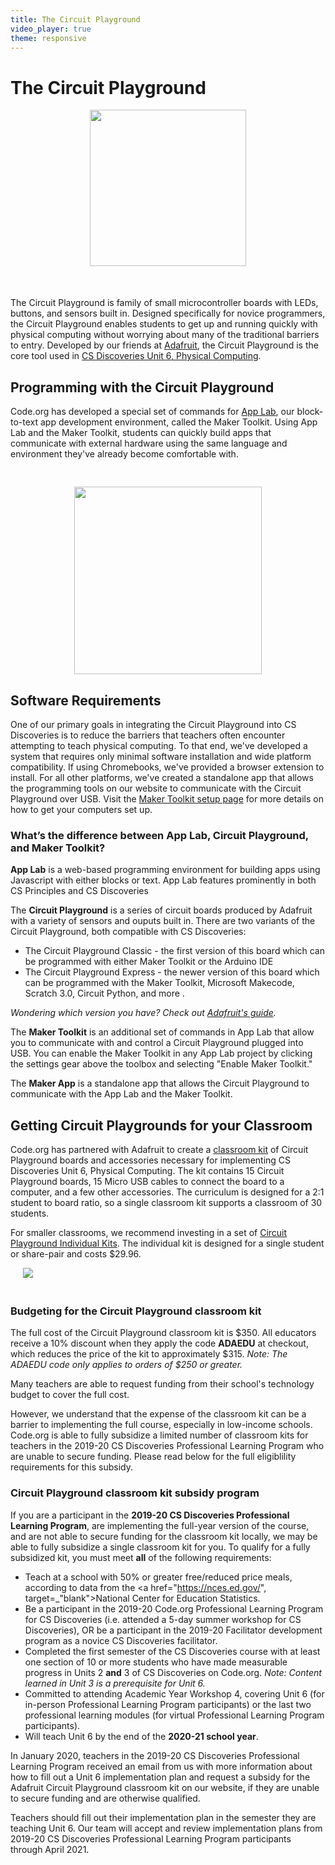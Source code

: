 ```yaml
---
title: The Circuit Playground
video_player: true
theme: responsive
---
```


# The Circuit Playground

<div class="col-33">
<center><img src="/images/animated-examples/circuitplayground.gif" style="width: 250px"></center>
</div>

<div class="col-66" style="margin-top: 50px;">

The Circuit Playground is family of small microcontroller boards with LEDs, buttons, and sensors built in. Designed specifically for novice programmers, the Circuit Playground enables students to get up and running quickly with physical computing without worrying about many of the traditional barriers to entry. Developed by our friends at <a href="//adafruit.com">Adafruit</a>, the Circuit Playground is the core tool used in <a href="//studio.code.org/s/csd6">CS Discoveries Unit 6, Physical Computing</a>.

</div>

<div style="clear:both;"></div>

<div class="col-50", style="margin-top:20px">

<h2><a name="how"></a>Programming with the Circuit Playground</h2>

Code.org has developed a special set of commands for <a href="/applab/">App Lab</a>, our block-to-text app development environment, called the Maker Toolkit. Using App Lab and the Maker Toolkit, students can quickly build apps that communicate with external hardware using the same language and environment they've already become comfortable with.

</div>

<div class="col-50">
<center><img src="/images/cp_sensors_all.png" style="width: 300px; margin-top:30px"></center>

</div>

<div style="clear:both;"></div>


## <a name="requirements"></a>Software Requirements

One of our primary goals in integrating the Circuit Playground into CS Discoveries is to reduce the barriers that teachers often encounter attempting to teach physical computing. To that end, we've developed a system that requires only minimal software installation and wide platform compatibility. If using Chromebooks, we've provided a browser extension to install. For all other platforms, we've created a standalone app that allows the programming tools on our website to communicate with the Circuit Playground over USB. Visit the [Maker Toolkit setup page](//studio.code.org/maker/setup) for more details on how to get your computers set up.

### <a name="difference"></a>What’s the difference between App Lab, Circuit Playground, and Maker Toolkit?

**App Lab** is a web-based programming environment for building apps using Javascript with either blocks or text. App Lab features prominently in both CS Principles and CS Discoveries

The **Circuit Playground** is a series of circuit boards produced by Adafruit with a variety of sensors and ouputs built in. There are two variants of the Circuit Playground, both compatible with CS Discoveries:

* The Circuit Playground Classic - the first version of this board which can be programmed with either Maker Toolkit or the Arduino IDE
* The Circuit Playground Express - the newer version of this board which can be programmed with the Maker Toolkit, Microsoft Makecode, Scratch 3.0, Circuit Python, and more .

_Wondering which version you have? Check out [Adafruit's guide](https://learn.adafruit.com/introducing-circuit-playground/classic-vs-express)._

The **Maker Toolkit** is an additional set of commands in App Lab that allow you to communicate with and control a Circuit Playground plugged into USB. You can enable the Maker Toolkit in any App Lab project by clicking the settings gear above the toolbox and selecting "Enable Maker Toolkit."

The **Maker App** is a standalone app that allows the Circuit Playground to communicate with the App Lab and the Maker Toolkit.

## <a name="classroom"></a>Getting Circuit Playgrounds for your Classroom

<div class="col-66", style="margin-top:15px">

<p>Code.org has partnered with Adafruit to create a <a href="//www.adafruit.com/product/3399", target="_blank">classroom kit</a> of Circuit Playground boards and accessories necessary for implementing CS Discoveries Unit 6, Physical Computing. The kit contains 15 Circuit Playground boards, 15 Micro USB cables to connect the board to a computer, and a few other accessories. The curriculum is designed for a 2:1 student to board ratio, so a single classroom kit supports a classroom of 30 students.</p>
 
<p>For smaller classrooms, we recommend investing in a set of <a href="https://www.adafruit.com/product/3795", target=_"blank">Circuit Playground Individual Kits</a>. The individual kit is designed for a single student or share-pair and costs $29.96.</p>

 </div>

 <div class="col-33">
 <img src="/images/cp_class_pack.jpg" style="max-width: 90%; margin: 0 0 20px 20px;">
 </div>


### Budgeting for the Circuit Playground classroom kit

The full cost of the Circuit Playground classroom kit is $350. All educators receive a 10% discount when they apply the code **ADAEDU** at checkout, which reduces the price of the kit to approximately $315. *Note: The ADAEDU code only applies to orders of $250 or greater.* 

Many teachers are able to request funding from their school's technology budget to cover the full cost. 

However, we understand that the expense of the classroom kit can be a barrier to implementing the full course, especially in low-income schools. Code.org is able to fully subsidize a limited number of classroom kits for teachers in the 2019-20 CS Discoveries Professional Learning Program who are unable to secure funding. Please read below for the full eligiblility requirements for this subsidy.

### <a name="subsidy"></a> Circuit Playground classroom kit subsidy program

If you are a participant in the **2019-20 CS Discoveries Professional Learning Program**, are implementing the full-year version of the course, and are not able to secure funding for the classroom kit locally, we may be able to fully subsidize a single classroom kit for you. To qualify for a fully subsidized kit, you must meet **all** of the following requirements:

- Teach at a school with 50% or greater free/reduced price meals, according to data from the <a href="https://nces.ed.gov/", target=_"blank">National Center for Education Statistics</a>.
- Be a participant in the 2019-20 Code.org Professional Learning Program for CS Discoveries (i.e. attended a 5-day summer workshop for CS Discoveries), OR be a participant in the 2019-20 Facilitator development program as a novice CS Discoveries facilitator.
- Completed the first semester of the CS Discoveries course with at least one section of 10 or more students who have made measurable progress in Units 2 **and** 3 of CS Discoveries on Code.org. *Note: Content learned in Unit 3 is a prerequisite for Unit 6.*
- Committed to attending Academic Year Workshop 4, covering Unit 6 (for in-person Professional Learning Program participants) or the last two professional learning modules (for virtual Professional Learning Program participants).
- Will teach Unit 6 by the end of the **2020-21 school year**. 

In January 2020, teachers in the 2019-20 CS Discoveries Professional Learning Program received an email from us with more information about how to fill out a Unit 6 implementation plan and request a subsidy for the Adafruit Circuit Playground classroom kit on our website, if they are unable to secure funding and are otherwise qualified. 

Teachers should fill out their implementation plan in the semester they are teaching Unit 6. Our team will accept and review implementation plans from 2019-20 CS Discoveries Professional Learning Program participants through April 2021.


<!--
### <a name="subsidy"></a> For teachers in Code.org's 2018-19 CS Discoveries Professional Learning Program
For teachers participating in the 2018-19 CS Discoveries Professional Learning Program and implementing the full-year version of the course, we're happy to announce that we
will be subsidizing the cost of a single classroom kit for each teacher.

To receive a fully subsidized circuit playground, teachers must meet **all** of the following requirements:

* Be a "qualified teacher" in the 2018-19 Code.org Professional Learning Program for CS Discoveries. Qualified teachers must have either: attended a 5-day summer workshop for CS Discoveries in 2018 as a participant, OR are participating in the 2018-19 Facilitator Development Program as a new CS Discoveries facilitator.
* Completed the first semester of the CS Discoveries curriculum with students. Qualified teachers must have at least one section of CS Discoveries on Code.org with at least 10 students who have made measurable progress in Units 2 **and** 3. (Note: content learned in Unit 3 is a prerequisite for Unit 6)
* Will teach Unit 6 by the end of the 2019-20 school year.

If you meet **all** of the eligibility requirements, you will qualify for a subsidy based on the free and reduced price meal rates at your school (based on data from the <a href="https://nces.ed.gov/", target="_blank">National Center for Education Statistics</a>):

* **For teachers in schools with 40% or greater free/reduced price meals,** the classroom kit will be 100% subsidized, resulting in no cost to the teacher/school, including shipping.
* **For teachers at schools with less than 40% free/reduced price meals,** the classroom kit will not be subsidized. Teachers will be expected to pay for the full cost of the kit (approx. $350), though this price will be reduced by a 10% discount for educators to an approximate total of $315. To get the educator discount, teachers must apply the code ADAEDU at checkout.

If a teacher has a smaller class size and does not qualify for or need a full 15 board kit (which supports 30 students), they may purchase a <a href="https://www.adafruit.com/product/3795", target=_"blank">Code.org Circuit Playground Individual Kit</a>. The Individual Kit is designed for a single student or share-pair and costs $29.95.

**By the end of January 2019,** teachers will receive an email from us with more information about how to request a subsidy for the Adafruit Circuit Playground classroom kit on our website. In the meantime, qualified teachers should make sure they're on track in the 2018-19 school year to complete the first semester of CS Discoveries (Units 1-3) with their students.
-->


